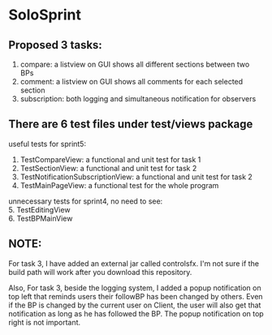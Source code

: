 # SoloSprint

## Proposed 3 tasks:
1. compare: a listview on GUI shows all different sections between two BPs
2. comment: a listview on GUI shows all comments for each selected section
3. subscription: both logging and simultaneous notification for observers 

## There are 6 test files under test/views package   

useful tests for sprint5:   
1. TestCompareView: a functional and unit test for task 1     
2. TestSectionView: a functional and unit test for task 2     
3. TestNotificationSubscriptionView: a functional and unit test for task 2   
4. TestMainPageView: a functional test for the whole program    

unnecessary tests for sprint4, no need to see:       
5. TestEditingView   
6. TestBPMainView  

## NOTE:
For task 3, I have added an external jar called controlsfx. I'm not sure if the build path will work after you download this repository.

Also, For task 3, beside the logging system, I added a popup notification on top left that reminds users their followBP has been changed by others. Even if the BP is changed by the current user on Client, the user will also get that notification as long as he has followed the BP. The popup notification on top right is not important. 
